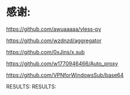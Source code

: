 # 感谢:
 https://github.com/awuaaaaa/vless-py
 
 https://github.com/wzdnzd/aggregator
 
 https://github.com/0xJins/x.sub
 
 https://github.com/w1770946466/Auto_proxy

 https://github.com/VPNforWindowsSub/base64

RESULTS:
RESULTS:


